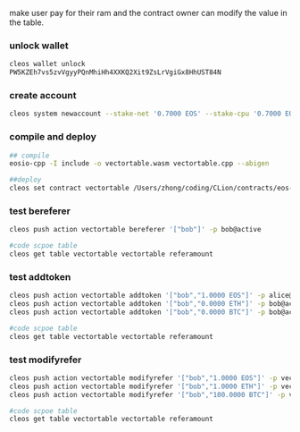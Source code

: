 make user pay for their ram and the contract owner can modify the value in the table.



### unlock wallet

```bash
cleos wallet unlock
PW5KZEh7vs5zvVgyyPQnMhiHh4XXKQ2Xit9ZsLrVgiGx8HhUST84N
```



### create account

```bash
cleos system newaccount --stake-net '0.7000 EOS' --stake-cpu '0.7000 EOS' --buy-ram-kbytes 20480000 eosio vectortable EOS6MRyAjQq8ud7hVNYcfnVPJqcVpscN5So8BhtHuGYqET5GDW5CV
```



### compile and deploy

```bash
## compile
eosio-cpp -I include -o vectortable.wasm vectortable.cpp --abigen

##deploy
cleos set contract vectortable /Users/zhong/coding/CLion/contracts/eos-contract-example/vector-in-multi-index-table vectortable.wasm vectortable.abi
```



### test bereferer

```bash
cleos push action vectortable bereferer '["bob"]' -p bob@active

#code scpoe table
cleos get table vectortable vectortable referamount
```



### test addtoken

```bash
cleos push action vectortable addtoken '["bob","1.0000 EOS"]' -p alice@active
cleos push action vectortable addtoken '["bob","0.0000 ETH"]' -p bob@active
cleos push action vectortable addtoken '["bob","0.0000 BTC"]' -p bob@active

#code scpoe table
cleos get table vectortable vectortable referamount
```





### test modifyrefer

```bash
cleos push action vectortable modifyrefer '["bob","1.0000 EOS"]' -p vectortable@active
cleos push action vectortable modifyrefer '["bob","1.0000 ETH"]' -p vectortable@active
cleos push action vectortable modifyrefer '["bob","100.0000 BTC"]' -p vectortable@active

#code scpoe table
cleos get table vectortable vectortable referamount
```

